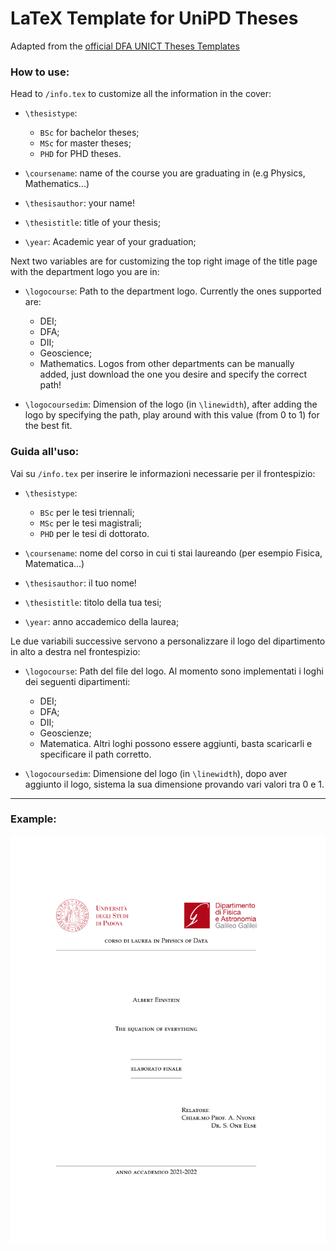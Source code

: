 # LaTeX Template for UniPD Theses
Adapted from the [official DFA UNICT Theses Templates](https://it.overleaf.com/latex/templates/dfa-dot-unict-thesis/tjdyygrtjszd)

### How to use:
Head to `/info.tex` to customize all the information in the cover:
* `\thesistype`:
    - `BSc` for bachelor theses;
    - `MSc` for master theses;
    - `PHD` for PHD theses.

* `\coursename`: name of the course you are graduating in (e.g Physics, Mathematics...)
  
* `\thesisauthor`: your name!
  
* `\thesistitle`: title of your thesis;
  
* `\year`: Academic year of your graduation;

Next two variables are for customizing the top right image of the title page with the department logo you are in:
* `\logocourse`: Path to the department logo. Currently the ones supported are:
    - DEI;
    - DFA;
    - DII;
    - Geoscience;
    - Mathematics.
  Logos from other departments can be manually added, just download the one you desire and specify the correct path!

* `\logocoursedim`: Dimension of the logo (in `\linewidth`), after adding the logo by specifying the path, play around with this value (from 0 to 1) for the best fit.
  
### Guida all'uso:
Vai su `/info.tex` per inserire le informazioni necessarie per il frontespizio:
* `\thesistype`:
    - `BSc` per le tesi triennali;
    - `MSc` per le tesi magistrali;
    - `PHD` per le tesi di dottorato.

* `\coursename`: nome del corso in cui ti stai laureando (per esempio Fisica, Matematica...)
  
* `\thesisauthor`: il tuo nome!
  
* `\thesistitle`: titolo della tua tesi;
  
* `\year`: anno accademico della laurea;

Le due variabili successive servono a personalizzare il logo del dipartimento in alto a destra nel frontespizio:
* `\logocourse`: Path del file del logo. Al momento sono implementati i loghi dei seguenti dipartimenti:
    - DEI;
    - DFA;
    - DII;
    - Geoscienze;
    - Matematica.
  Altri loghi possono essere aggiunti, basta scaricarli e specificare il path corretto.
  
* `\logocoursedim`: Dimensione del logo (in `\linewidth`), dopo aver aggiunto il logo, sistema la sua dimensione provando vari valori tra 0 e 1.
  
---
### Example:
![alt text](https://raw.githubusercontent.com/SaverioMonaco/UniPD-Thesis-Template/master/imgs/example.png?token=GHSAT0AAAAAABZOTZKBP4F2OUKE6GKH6GO2Y4FEZAA)
